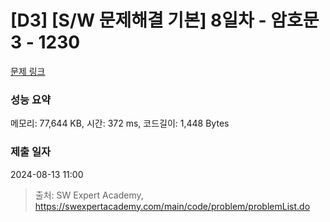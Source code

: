 # [D3] [S/W 문제해결 기본] 8일차 - 암호문3 - 1230 

[문제 링크](https://swexpertacademy.com/main/code/problem/problemDetail.do?contestProbId=AV14zIwqAHwCFAYD) 

### 성능 요약

메모리: 77,644 KB, 시간: 372 ms, 코드길이: 1,448 Bytes

### 제출 일자

2024-08-13 11:00



> 출처: SW Expert Academy, https://swexpertacademy.com/main/code/problem/problemList.do